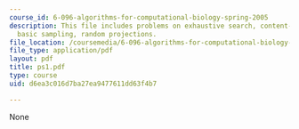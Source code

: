 ```yaml
---
course_id: 6-096-algorithms-for-computational-biology-spring-2005
description: This file includes problems on exhaustive search, content-based addressing,
  basic sampling, random projections.
file_location: /coursemedia/6-096-algorithms-for-computational-biology-spring-2005/d6ea3c016d7ba27ea9477611dd63f4b7_ps1.pdf
file_type: application/pdf
layout: pdf
title: ps1.pdf
type: course
uid: d6ea3c016d7ba27ea9477611dd63f4b7

---
```

None